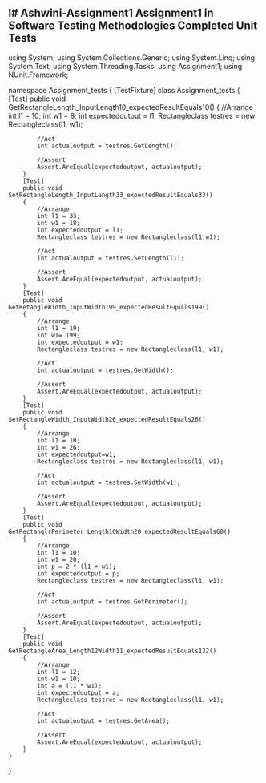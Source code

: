 l# Ashwini-Assignment1
Assignment1 in Software Testing Methodologies
Completed Unit Tests
------------------------
using System;
using System.Collections.Generic;
using System.Linq;
using System.Text;
using System.Threading.Tasks;
using Assignment1;
using NUnit.Framework;

namespace Assignment_tests
{
    [TestFixture]
    class Assignment_tests
    {
        [Test]
        public void GetRectangleLength_InputLength10_expectedResultEquals10()
        {
            //Arrange
            int l1 = 10;
            int w1 = 8;
            int expectedoutput = l1;
            Rectangleclass testres = new Rectangleclass(l1, w1);

            //Act
            int actualoutput = testres.GetLength();

            //Assert
            Assert.AreEqual(expectedoutput, actualoutput);
        }
        [Test]
        public void SetRectangleLength_InputLength33_expectedResultEquals33()
        {
            //Arrange
            int l1 = 33;
            int w1 = 18;
            int expectedoutput = l1;
            Rectangleclass testres = new Rectangleclass(l1,w1);

            //Act
            int actualoutput = testres.SetLength(l1);

            //Assert
            Assert.AreEqual(expectedoutput, actualoutput);
        }
        [Test]
        public void GetRetangleWidth_InputWidth199_expectedResultEquals199()
        {
            //Arrange
            int l1 = 19;
            int w1= 199;
            int expectedoutput = w1;
            Rectangleclass testres = new Rectangleclass(l1, w1);

            //Act
            int actualoutput = testres.GetWidth();

            //Assert
            Assert.AreEqual(expectedoutput, actualoutput);
        }
        [Test]
        public void SetRectangleWidth_InputWidth26_expectedResultEquals26()
        {
            //Arrange
            int l1 = 10;
            int w1 = 26;
            int expectedoutput=w1;
            Rectangleclass testres = new Rectangleclass(l1, w1);

            //Act
            int actualoutput = testres.SetWidth(w1);

            //Assert
            Assert.AreEqual(expectedoutput, actualoutput);
        }
        [Test]
        public void GetRectanglrPerimeter_Length10Width20_expectedResultEquals60()
        {
            //Arrange
            int l1 = 10;
            int w1 = 20;
            int p = 2 * (l1 + w1);
            int expectedoutput = p;
            Rectangleclass testres = new Rectangleclass(l1, w1);

            //Act
            int actualoutput = testres.GetPerimeter();

            //Assert
            Assert.AreEqual(expectedoutput, actualoutput);
        }
        [Test]
        public void GetRectangleArea_Length12Width11_expectedResultEquals132()
        {
            //Arrange
            int l1 = 12;
            int w1 = 10;
            int a = (l1 * w1);
            int expectedoutput = a;
            Rectangleclass testres = new Rectangleclass(l1, w1);

            //Act
            int actualoutput = testres.GetArea();

            //Assert
            Assert.AreEqual(expectedoutput, actualoutput);
        }
    }
}
